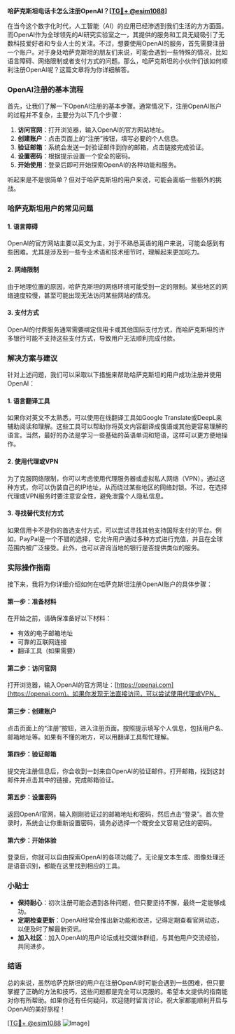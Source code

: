 **哈萨克斯坦电话卡怎么注册OpenAI？[[TG💪+ @esim1088](https://t.me/s/esim1088)]**

在当今这个数字化时代，人工智能（AI）的应用已经渗透到我们生活的方方面面。而OpenAI作为全球领先的AI研究实验室之一，其提供的服务和工具无疑吸引了无数科技爱好者和专业人士的关注。不过，想要使用OpenAI的服务，首先需要注册一个账户。对于身处哈萨克斯坦的朋友们来说，可能会遇到一些特殊的情况，比如语言障碍、网络限制或者支付方式的问题。那么，哈萨克斯坦的小伙伴们该如何顺利注册OpenAI呢？这篇文章将为你详细解答。

### OpenAI注册的基本流程

首先，让我们了解一下OpenAI注册的基本步骤。通常情况下，注册OpenAI账户的过程并不复杂，主要分为以下几个步骤：

1. **访问官网**：打开浏览器，输入OpenAI的官方网站地址。
2. **创建账户**：点击页面上的“注册”按钮，填写必要的个人信息。
3. **验证邮箱**：系统会发送一封验证邮件到你的邮箱，点击链接完成验证。
4. **设置密码**：根据提示设置一个安全的密码。
5. **开始使用**：登录后即可开始探索OpenAI的各种功能和服务。

听起来是不是很简单？但对于哈萨克斯坦的用户来说，可能会面临一些额外的挑战。

### 哈萨克斯坦用户的常见问题

#### 1. **语言障碍**
OpenAI的官方网站主要以英文为主，对于不熟悉英语的用户来说，可能会感到有些困难。尤其是涉及到一些专业术语和技术细节时，理解起来更加吃力。

#### 2. **网络限制**
由于地理位置的原因，哈萨克斯坦的网络环境可能受到一定的限制。某些地区的网络速度较慢，甚至可能出现无法访问某些网站的情况。

#### 3. **支付方式**
OpenAI的付费服务通常需要绑定信用卡或其他国际支付方式，而哈萨克斯坦的许多银行可能不支持这些支付方式，导致用户无法顺利完成付款。

### 解决方案与建议

针对上述问题，我们可以采取以下措施来帮助哈萨克斯坦的用户成功注册并使用OpenAI：

#### 1. **语言翻译工具**
如果你对英文不太熟悉，可以使用在线翻译工具如Google Translate或DeepL来辅助阅读和理解。这些工具可以帮助你将英文内容翻译成俄语或其他更容易理解的语言。当然，最好的办法是学习一些基础的英语单词和短语，这样可以更方便地操作。

#### 2. **使用代理或VPN**
为了克服网络限制，你可以考虑使用代理服务器或虚拟私人网络（VPN）。通过这种方式，你可以伪装自己的IP地址，从而绕过某些地区的网络封锁。不过，在选择代理或VPN服务时要注意安全性，避免泄露个人隐私信息。

#### 3. **寻找替代支付方式**
如果信用卡不是你的首选支付方式，可以尝试寻找其他支持国际支付的平台。例如，PayPal是一个不错的选择，它允许用户通过多种方式进行充值，并且在全球范围内被广泛接受。此外，也可以咨询当地的银行是否提供类似的服务。

### 实际操作指南

接下来，我将为你详细介绍如何在哈萨克斯坦注册OpenAI账户的具体步骤：

#### 第一步：准备材料
在开始之前，请确保准备好以下材料：
- 有效的电子邮箱地址
- 可靠的互联网连接
- 翻译工具（如果需要）

#### 第二步：访问官网
打开浏览器，输入OpenAI的官方网址：[https://openai.com](https://openai.com)。如果你发现无法直接访问，可以尝试使用代理或VPN。

#### 第三步：创建账户
点击页面上的“注册”按钮，进入注册页面。按照提示填写个人信息，包括用户名、邮箱地址等。如果有不懂的地方，可以用翻译工具帮忙理解。

#### 第四步：验证邮箱
提交完注册信息后，你会收到一封来自OpenAI的验证邮件。打开邮箱，找到这封邮件并点击其中的链接，完成邮箱验证。

#### 第五步：设置密码
返回OpenAI官网，输入刚刚验证过的邮箱地址和密码，然后点击“登录”。首次登录时，系统会让你重新设置密码，请务必选择一个既安全又容易记住的密码。

#### 第六步：开始体验
登录后，你就可以自由探索OpenAI的各项功能了。无论是文本生成、图像处理还是语音识别，都能在这里找到相应的工具。

### 小贴士

- **保持耐心**：初次注册可能会遇到各种问题，但只要坚持不懈，最终一定能够成功。
- **定期检查更新**：OpenAI经常会推出新功能和改进，记得定期查看官网动态，以便及时了解最新资讯。
- **加入社区**：加入OpenAI的用户论坛或社交媒体群组，与其他用户交流经验，共同进步。

### 结语

总的来说，虽然哈萨克斯坦的用户在注册OpenAI时可能会遇到一些困难，但只要掌握了正确的方法和技巧，这些问题都是完全可以克服的。希望本文提供的指南能对你有所帮助。如果你还有任何疑问，欢迎随时留言讨论。祝大家都能顺利开启与OpenAI的美好旅程！

[[TG💪+ @esim1088](https://t.me/s/esim1088) ![Image](https://i.postimg.cc/4NQfJmqS/Snipaste-2025-05-13-00-14-12.png)]
